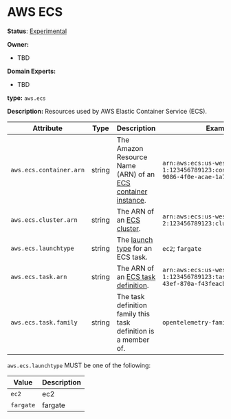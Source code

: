# AWS ECS

**Status**: [Experimental](../../../../document-status.md)

**Owner:**

* TBD

**Domain Experts:**

* TBD

**type:** `aws.ecs`

**Description:** Resources used by AWS Elastic Container Service (ECS).

<!-- semconv aws.ecs -->
| Attribute  | Type | Description  | Examples  | Required |
|---|---|---|---|---|
| `aws.ecs.container.arn` | string | The Amazon Resource Name (ARN) of an [ECS container instance](https://docs.aws.amazon.com/AmazonECS/latest/developerguide/ECS_instances.html). | `arn:aws:ecs:us-west-1:123456789123:container/32624152-9086-4f0e-acae-1a75b14fe4d9` | No |
| `aws.ecs.cluster.arn` | string | The ARN of an [ECS cluster](https://docs.aws.amazon.com/AmazonECS/latest/developerguide/clusters.html). | `arn:aws:ecs:us-west-2:123456789123:cluster/my-cluster` | No |
| `aws.ecs.launchtype` | string | The [launch type](https://docs.aws.amazon.com/AmazonECS/latest/developerguide/launch_types.html) for an ECS task. | `ec2`; `fargate` | No |
| `aws.ecs.task.arn` | string | The ARN of an [ECS task definition](https://docs.aws.amazon.com/AmazonECS/latest/developerguide/task_definitions.html). | `arn:aws:ecs:us-west-1:123456789123:task/10838bed-421f-43ef-870a-f43feacbbb5b` | No |
| `aws.ecs.task.family` | string | The task definition family this task definition is a member of. | `opentelemetry-family` | No |

`aws.ecs.launchtype` MUST be one of the following:

| Value  | Description |
|---|---|
| `ec2` | ec2 |
| `fargate` | fargate |
<!-- endsemconv -->
